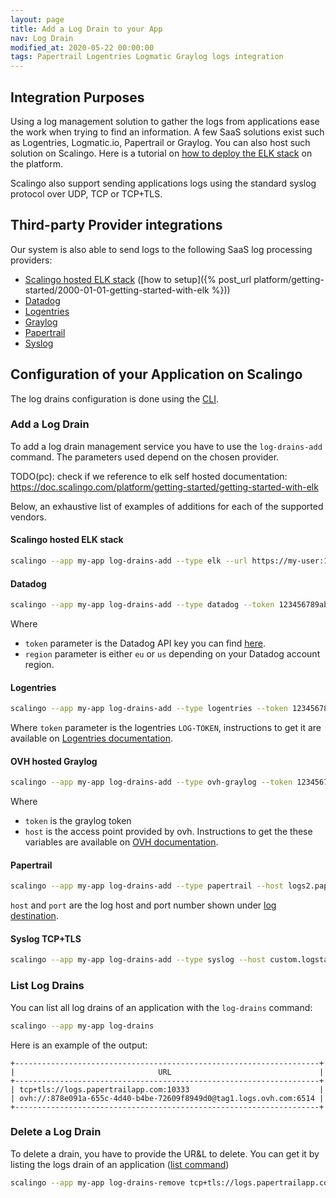```yaml
---
layout: page
title: Add a Log Drain to your App
nav: Log Drain
modified_at: 2020-05-22 00:00:00
tags: Papertrail Logentries Logmatic Graylog logs integration
---
```


## Integration Purposes

Using a log management solution to gather the logs from applications ease the
work when trying to find an information.
A few SaaS solutions exist such as Logentries, Logmatic.io, Papertrail or
Graylog.
You can also host such solution on Scalingo. Here is a tutorial on
[how to deploy the ELK
stack](https://scalingo.com/articles/2018/02/23/running-the-elk-stack-on-scalingo.html)
on the platform.

Scalingo also support sending applications logs using the standard
syslog protocol over UDP, TCP or TCP+TLS.

## Third-party Provider integrations

Our system is also able to send logs to the following SaaS log processing providers:

* [Scalingo hosted ELK stack](#scalingo-hosted-elk-stack) ([how to setup]({% post_url platform/getting-started/2000-01-01-getting-started-with-elk %}))
* [Datadog](#datadog)
* [Logentries](#logentries)
* [Graylog](#graylog)
* [Papertrail](#papertrail)
* [Syslog](#syslog)

## Configuration of your Application on Scalingo

The log drains configuration is done using the [
CLI](https://doc.scalingo.com/cli).

### Add a Log Drain

To add a log drain management service you have to use the `log-drains-add`
command. The parameters used depend on the chosen provider.

TODO(pc): check if we reference to elk self hosted documentation:
https://doc.scalingo.com/platform/getting-started/getting-started-with-elk

Below, an exhaustive list of examples of additions for each of the supported
vendors.

#### Scalingo hosted ELK stack

```bash
scalingo --app my-app log-drains-add --type elk --url https://my-user:123456789abcdef@logstash-app-name.osc-fr1.scalingo.io
```

#### Datadog
```bash
scalingo --app my-app log-drains-add --type datadog --token 123456789abcdef --drain-region eu
```
Where
* `token` parameter is the Datadog API key you can find
[here](https://app.datadoghq.com/account/settings#api).
* `region` parameter
is either `eu` or `us` depending on your Datadog account region.


#### Logentries

```bash
scalingo --app my-app log-drains-add --type logentries --token 123456789abcdef
```
Where `token` parameter is the logentries `LOG-TOKEN`, instructions to get
it are available on [Logentries
documentation](https://docs.logentries.com/docs/http-post).

#### OVH hosted Graylog
```bash
scalingo --app my-app log-drains-add --type ovh-graylog --token 123456789abcdef --host tag3.logs.ovh.com
```
Where
- `token` is the graylog token
- `host` is the access point provided
by ovh. Instructions to get the these variables are available on [OVH
documentation](https://docs.ovh.com/fr/logs-data-platform/quick-start/).

#### Papertrail
```bash
scalingo --app my-app log-drains-add --type papertrail --host logs2.papertrailapp.com --port 12345
```
`host` and `port` are the log host and port number shown under [log
destination](https://papertrailapp.com/account/destinations).

#### Syslog TCP+TLS
```bash
scalingo --app my-app log-drains-add --type syslog --host custom.logstash.com --port 12345
```



### List Log Drains

You can list all log drains of an application with the `log-drains` command:
```bash
scalingo --app my-app log-drains
```

Here is an example of the output:
```
+--------------------------------------------------------------------+
|                                URL                                 |
+--------------------------------------------------------------------+
| tcp+tls://logs.papertrailapp.com:10333                             |
| ovh://:878e091a-655c-4d40-b4be-72609f8949d0@tag1.logs.ovh.com:6514 |
+--------------------------------------------------------------------+
```

### Delete a Log Drain

To delete a drain, you have to provide the UR&L to delete.
You can get it by listing the logs drain of an application ([list
command](#list-log-drains))
```bash
scalingo --app my-app log-drains-remove tcp+tls://logs.papertrailapp.com:10333
```
